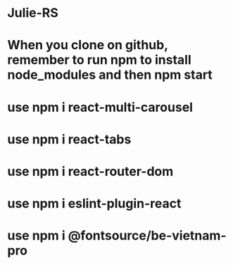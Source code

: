 # Julie-RS

# When you clone on github, remember to run npm to install node_modules and then npm start
# use npm i react-multi-carousel
# use npm i react-tabs
# use npm i react-router-dom
# use npm i eslint-plugin-react
# use npm i @fontsource/be-vietnam-pro

